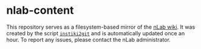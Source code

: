 # nlab-content

This repository serves as a filesystem-based mirror of the [nLab wiki][1].
It was created by the script [`instiki2git`][2] and is automatically updated
once an hour.  To report any issues, please contact the nLab administrator.

[1]: https://ncatlab.org
[2]: https://github.com/ncatlab/instiki2git
